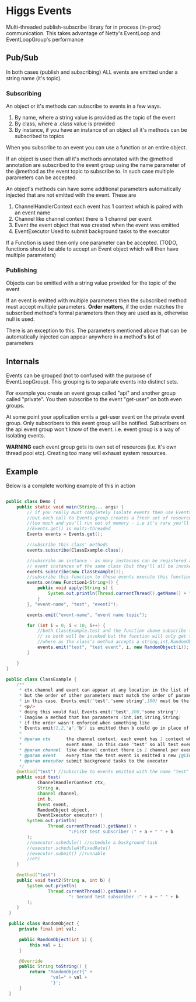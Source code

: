 # Higgs Events

Multi-threaded publish-subscribe library for in process (in-proc) communication.
This takes advantage of Netty's EventLoop and EventLoopGroup's performance

## Pub/Sub

In both cases (publish and subscribing) ALL events are emitted under a string name (it's topic).

### Subscribing

An object or it's methods can subscribe to events in a few ways.

1. By name, where a string value is provided as the topic of the event
2. By class, where a .class value is provided
3. By instance, if you have an instance of an object all it's methods can be subscribed to topics

When you subscribe to an event you can use a function or an entire object.

If an object is used then all it's methods annotated with the @method annotation are
subscribed to the event group using the name parameter of the @method as the event topic
to subscribe to. In such case multiple parameters can be accepted.

An object's methods can have some additional parameters automatically injected that are
 not emitted with the event. These are

1. ChannelHandlerContext each event has 1 context which is paired with an event name
2. Channel  like channel context there is 1 channel per event
3. Event the event object that was created when the event was emitted
4. EventExecutor Used to submit background tasks to the executor


If a Function is used then only one parameter can be accepted.
(TODO, functions should be able to accept an Event object which will then have multiple parameters)

### Publishing

Objects can be emitted with a string value provided for the topic of the event

If an event is emitted with multiple parameters then the subscribed method must accept
multiple parameters. __Order matters__, if the order matches the subscribed method's
formal parameters then they are used as is, otherwise null is used.

There is an exception to this. The parameters mentioned above that can be automatically
injected can appear anywhere in a method's list of parameters

## Internals

Events can be grouped (not to confused with the purpose of EventLoopGroup).
This grouping is to separate events into distinct sets.

For example you create an event group called "api" and another group called "private".
You then subscribe to the event "get-user" on both even groups.

At some point your application emits a get-user event on the private event group. Only subscribers to this event group will be notified. Subscribers on the api event group won't know of the event. i.e. event group is a way of isolating events.

__WARNING__ each event group gets its own set of resources (i.e. it's own thread pool etc).
Creating too many will exhaust system resources.

## Example

Below is a complete working example of this in action

```java

public class Demo {
    public static void main(String... args) {
        // if you really must completely isolate events then use Events.group("group-name");
        //but each call to Events.group creates a fresh set of resources...
        //too much and you'll run out of memory - i.e it's rare you'll need to
        //Events.get() is multi-threaded
        Events events = Events.get();

        //subscribe this class' methods
        events.subscribe(ClassExample.class);

        //subscribe an instance - as many instances can be registered as you want
        // event instances of the same class (but they'll all be invoked if the event topic matches)...
        events.subscribe(new ClassExample());
        //subscribe this function to these events execute this function
        events.on(new Function1<String>() {
            public void apply(String s) {
                System.out.println(Thread.currentThread().getName() + " Event received : " + s);
            }
        }, "event-name", "test", "event3");

        events.emit("event-name", "event name topic");

        for (int i = 0; i < 10; i++) {
            //both ClassExample.test and the function above subscribe to the topic "test"
            // so both will be invoked but the function will only get the first parameter
            //where as the class's method accepts a string,int,RandomObject so will get all
            events.emit("test", "test event", i, new RandomObject(i));
        }

    }
}

public class ClassExample {
    /**
     * ctx,channel and event can appear at any location in the list of parameters
     * but the order of other parameters must match the order of parameters emitted
     * in this case, Events.emit("test","some string",100) must be the order
     * <p/>
     * doing this would fail Events.emit("test",100,"some string")
     * Imagine a method that has parameters (int,int,String,String)
     * if the order wasn't enforced when something like
     * Events.emit(1,2,"a","b") is emitted then b could go in place of a or 1 in place of 2
     *
     * @param ctx      the channel context, each event has 1 context which is paired with an
     *                 event name, in this case "test" so all test events emitted will have the same context
     * @param channel  like channel context there is 1 channel per event
     * @param event    every time the test event is emitted a new {@link Event} object will be created
     * @param executor submit background tasks to the executor
     */
    @method("test") //subscribe to events emitted with the name "test"
    public void test(
            ChannelHandlerContext ctx,
            String a,
            Channel channel,
            int b,
            Event event,
            RandomObject object,
            EventExecutor executor) {
        System.out.println(
                Thread.currentThread().getName() +
                        ":First test subscriber :" + a + " " + b
        );
        //executor.schedule() //schedule a background task
        //executor.scheduleAtFixedRate()
        //executor.submit() //runnable
        //etc
    }

    @method("test")
    public void test2(String a, int b) {
        System.out.println(
                Thread.currentThread().getName() +
                        ": Second test subscriber :" + a + " " + b
        );
    }
 }

 public class RandomObject {
     private final int val;

     public RandomObject(int i) {
         this.val = i;
     }

     @Override
     public String toString() {
         return "RandomObject{" +
                 "val=" + val +
                 '}';
     }
 }

```